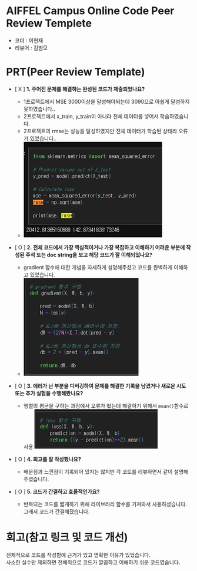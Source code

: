 # AIFFEL Campus Online Code Peer Review Templete
- 코더 : 이현재
- 리뷰어 : 김범모

# PRT(Peer Review Template)
- [ X ]  **1. 주어진 문제를 해결하는 완성된 코드가 제출되었나요?**
    - 1프로젝트에서 MSE 3000이상을 달성해야되는데 3090으로 아쉽게 달성하지 못하였습니다..
    - 2프로젝트에서 x_train, y_train이 아니라 전체 데이터를 넣어서 학습하였습니다.
    - 2프로젝트의 rmse는 성능을 달성하였지만 전체 데이터가 학습된 상태라 오류가 있었습니다..
    - ![image](image1.jpg)

    
- [ O ]  **2. 전체 코드에서 가장 핵심적이거나 가장 복잡하고 이해하기 어려운 부분에 작성된 
주석 또는 doc string을 보고 해당 코드가 잘 이해되었나요?**
     - gradient 함수에 대한 개념을 자세하게 설명해주셨고 코드를 완벽하게 이해하고 있었습니다.
     - ![image2](image2.jpg)
        
- [ O ]  **3. 에러가 난 부분을 디버깅하여 문제를 해결한 기록을 남겼거나
새로운 시도 또는 추가 실험을 수행해봤나요?**
    - 행렬의 평균을 구하는 과정에서 오류가 떴는데 해결하기 위해서 ```mean()```함수르 사용
    ![image3](image3.jpg)
        
- [ O ]  **4. 회고를 잘 작성했나요?**
    - 배운점과 느낀점이 기록되어 있지는 않지만 각 코드를 리뷰하면서 같이 설명해주셨습니다.
        
- [ O ]  **5. 코드가 간결하고 효율적인가요?**
    - 반복되는 코드를 짧게하기 위해 라이브러리 함수를 가져와서 사용하셨습니다. 그래서 코드가 간결해졌습니다.


# 회고(참고 링크 및 코드 개선)
전체적으로 코드를 작성함에 근거가 있고 명확한 이유가 있었습니다. </br>
사소한 실수만 제외하면 전체적으로 코드가 깔끔하고 이해하기 쉬운 코드였습니다.
